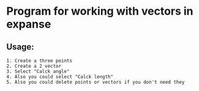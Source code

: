 # Program for working with vectors in expanse
## Usage:
	1. Create a three points
	2. Create a 2 vector
	3. Select "Calck angle"
	4. Also you could select "Calck length"
	5. Also you could delete points or vectors if you don't need they